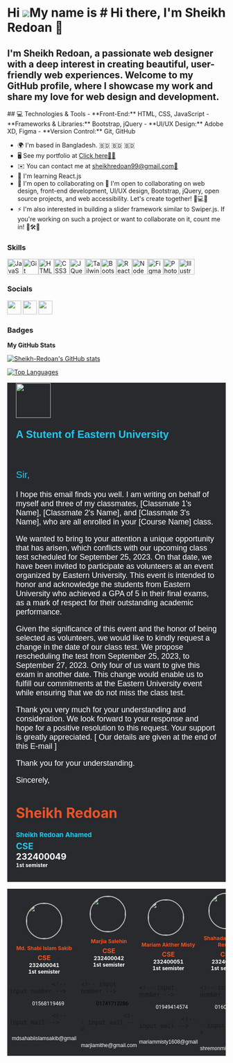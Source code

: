 Hi ![](https://user-images.githubusercontent.com/18350557/176309783-0785949b-9127-417c-8b55-ab5a4333674e.gif)My name is # Hi there, I'm Sheikh Redoan 👋
========================================================================================================================================================

I'm Sheikh Redoan, a passionate web designer with a deep interest in creating beautiful, user-friendly web experiences. Welcome to my GitHub profile, where I showcase my work and share my love for web design and development.
--------------------------------------------------------------------------------------------------------------------------------------------------------------------------------------------------------------------------------

\## 💻 Technologies & Tools - \*\*Front-End:\*\* HTML, CSS, JavaScript - \*\*Frameworks & Libraries:\*\* Bootstrap, jQuery - \*\*UI/UX Design:\*\* Adobe XD, Figma - \*\*Version Control:\*\* Git, GitHub

*   🌍  I'm based in Bangladesh. 🇧🇩 🇧🇩 🇧🇩
*   🖥️  See my portfolio at [Click here👨‍💻](http://sheikhredoan.netlify.app/)
*   ✉️  You can contact me at [sheikhredoan99@gmail.com📧](mailto:sheikhredoan99@gmail.com📧)
*   🧠  I'm learning React.js
*   🤝  I'm open to collaborating on 🤝 I'm open to collaborating on web design, front-end development, UI/UX design, Bootstrap, jQuery, open source projects, and web accessibility. Let's create together! 🚀💻🎨
*   ⚡  I'm also interested in building a slider framework similar to Swiper.js. If you're working on such a project or want to collaborate on it, count me in! 📱🛠️🤝

### Skills 
<p align="left">
<a href="https://developer.mozilla.org/en-US/docs/Web/JavaScript" target="_blank" rel="noreferrer"><img src="https://raw.githubusercontent.com/danielcranney/readme-generator/main/public/icons/skills/javascript-colored.svg" width="36" height="36" alt="JavaScript" /></a><a href="https://git-scm.com/" target="_blank" rel="noreferrer"><img src="https://raw.githubusercontent.com/danielcranney/readme-generator/main/public/icons/skills/git-colored.svg" width="36" height="36" alt="Git" /></a><a href="https://developer.mozilla.org/en-US/docs/Glossary/HTML5" target="_blank" rel="noreferrer"><img src="https://raw.githubusercontent.com/danielcranney/readme-generator/main/public/icons/skills/html5-colored.svg" width="36" height="36" alt="HTML5" /></a><a href="https://www.w3.org/TR/CSS/#css" target="_blank" rel="noreferrer"><img src="https://raw.githubusercontent.com/danielcranney/readme-generator/main/public/icons/skills/css3-colored.svg" width="36" height="36" alt="CSS3" /></a><a href="https://jquery.com/" target="_blank" rel="noreferrer"><img src="https://raw.githubusercontent.com/danielcranney/readme-generator/main/public/icons/skills/jquery-colored.svg" width="36" height="36" alt="JQuery" /></a><a href="https://tailwindcss.com/" target="_blank" rel="noreferrer"><img src="https://raw.githubusercontent.com/danielcranney/readme-generator/main/public/icons/skills/tailwindcss-colored.svg" width="36" height="36" alt="TailwindCSS" /></a><a href="https://getbootstrap.com/" target="_blank" rel="noreferrer"><img src="https://raw.githubusercontent.com/danielcranney/readme-generator/main/public/icons/skills/bootstrap-colored.svg" width="36" height="36" alt="Bootstrap" /></a><a href="https://reactjs.org/" target="_blank" rel="noreferrer"><img src="https://raw.githubusercontent.com/danielcranney/readme-generator/main/public/icons/skills/react-colored.svg" width="36" height="36" alt="React" /></a><a href="https://nodejs.org/en/" target="_blank" rel="noreferrer"><img src="https://raw.githubusercontent.com/danielcranney/readme-generator/main/public/icons/skills/nodejs-colored.svg" width="36" height="36" alt="NodeJS" /></a><a href="https://www.figma.com/" target="_blank" rel="noreferrer"><img src="https://raw.githubusercontent.com/danielcranney/readme-generator/main/public/icons/skills/figma-colored.svg" width="36" height="36" alt="Figma" /></a><a href="https://www.adobe.com/uk/products/photoshop.html" target="_blank" rel="noreferrer"><img src="https://raw.githubusercontent.com/danielcranney/readme-generator/main/public/icons/skills/photoshop-colored.svg" width="36" height="36" alt="Photoshop" /></a><a href="https://www.adobe.com/uk/products/illustrator.html" target="_blank" rel="noreferrer"><img src="https://raw.githubusercontent.com/danielcranney/readme-generator/main/public/icons/skills/illustrator-colored.svg" width="36" height="36" alt="Illustrator" /></a>
                    </p>
                    

  ### Socials
                  
  <p align="left"> <a href="https://www.facebook.com/mdsrabon.988qqw" target="_blank" rel="noreferrer"> <img src="https://raw.githubusercontent.com/danielcranney/readme-generator/main/public/icons/socials/facebook.svg" width="32" height="32" /></a> <a href="https://www.github.com/Sheikh-Redoan" target="_blank" rel="noreferrer"> <img src="https://raw.githubusercontent.com/danielcranney/readme-generator/main/public/icons/socials/github.svg" width="32" height="32" /></a> <a href="https://www.linkedin.com/in/sheikh-redoan/" target="_blank" rel="noreferrer"><img src="https://raw.githubusercontent.com/danielcranney/readme-generator/main/public/icons/socials/linkedin.svg" width="32" height="32" /></a></p>

### Badges

<b>My GitHub Stats</b>

<a href="http://www.github.com/Sheikh-Redoan"><img src="https://github-readme-stats.vercel.app/api?username=Sheikh-Redoan&show_icons=true&hide=&count_private=true&title_color=3382ed&text_color=3382ed&icon_color=ffffff&bg_color=000000&hide_border=true&show_icons=true" alt="Sheikh-Redoan's GitHub stats" /></a>

<a href="https://github.com/Sheikh-Redoan" align="left"><img src="https://github-readme-stats.vercel.app/api/top-langs/?username=Sheikh-Redoan&langs_count=10&title_color=3382ed&text_color=3382ed&icon_color=ffffff&bg_color=000000&hide_border=true&locale=en&custom_title=Top%20%Languages" alt="Top Languages" /></a>


<table cellspacing="0" cellpadding="0" border="0" width="600" style="background-color: #282a2d;">
    <tr>
        <td style="padding: 0 20px;">
            <img style="width: 80px; display: inline-block; margin-right: 50px;" src="https://i.ibb.co/1XrvxMB/images.png" alt="">
            <p style="display: inline-block; vertical-align: top; font-size: 24px; font-weight: 700; color:#24c6ef; font-family: 'Gill Sans', 'Gill Sans MT', Calibri, 'Trebuchet MS', sans-serif;" >A Stutent of Eastern University</p>
        </td>
    </tr>
    <tr>
        <td style="padding: 20px;">
            <p style="font-size: 22px; color: #24c6ef; font-family: 'Gill Sans', 'Gill Sans MT', Calibri, 'Trebuchet MS', sans-serif;">Sir,</p>
            <p style="font-size: 18px; color: #fff; font-family: 'Gill Sans', 'Gill Sans MT', Calibri, 'Trebuchet MS', sans-serif;">I hope this email finds you well. I am writing on behalf of myself and three of my classmates, [Classmate 1's Name], [Classmate 2's Name], and [Classmate 3's Name], who are all enrolled in your [Course Name] class.</p>

<p style="font-size: 18px; color: #fff; font-family: 'Gill Sans', 'Gill Sans MT', Calibri, 'Trebuchet MS', sans-serif;">We wanted to bring to your attention a unique opportunity that has arisen, which conflicts with our upcoming class test scheduled for September 25, 2023. On that date, we have been invited to participate as volunteers at an event organized by Eastern University. This event is intended to honor and acknowledge the students from Eastern University who achieved a GPA of 5 in their final exams, as a mark of respect for their outstanding academic performance.</p>

<p style="font-size: 18px; color: #fff; font-family: 'Gill Sans', 'Gill Sans MT', Calibri, 'Trebuchet MS', sans-serif;">Given the significance of this event and the honor of being selected as volunteers, we would like to kindly request a change in the date of our class test. We propose rescheduling the test from September 25, 2023, to September 27, 2023. Only four of us want to give this exam in another date. This change would enable us to fulfill our commitments at the Eastern University event while ensuring that we do not miss the class test.</p>

  <p style="font-size: 18px; color: #fff; font-family: 'Gill Sans', 'Gill Sans MT', Calibri, 'Trebuchet MS', sans-serif;">Thank you very much for your understanding and consideration. We look forward to your response and hope for a positive resolution to this request. Your support is greatly appreciated. [ Our details are given at the end of this E-mail ]</p>

<p style="font-size: 18px; color: #fff; font-family: 'Gill Sans', 'Gill Sans MT', Calibri, 'Trebuchet MS', sans-serif;">Thank you for your understanding.</p>
            <p style="font-size: 18px; color: #fff; font-family: 'Gill Sans', 'Gill Sans MT', Calibri, 'Trebuchet MS', sans-serif;">Sincerely,</p>

<h1 style="color:#ef5224;">Sheikh Redoan</h1>

            
<p style="font-size: 15px; font-weight: 700;
            color: #24c6ef; margin: 5px 0;">Sheikh Redoan Ahamed</p>

<p style="font-size: 20px; font-weight: 700;
            color: #24c6ef; margin: 0px 0;">CSE</p>
            <p style="font-size: 20px; font-weight: 700;
            color: #fff; margin: 0px 0;">232400049</p>
            <p style="font-size: 12px; font-weight: 700;
            color: #fff; margin: 0px  0 10px;">1st semister</p>
        </td>
    </tr>

  <tr>
        <table cellspacing="0" cellpadding="0" border="0" width="600" style="background-color: #282a2d;">
            <tr>
                <td style="width: 25%; padding: 0 0 5px 5px;"><img style="width: 80px; margin: 8px 38px; border-radius: 50%; border: 2px solid silver;" src="https://i.ibb.co/bzgxM7L/sakib.jpg" alt="">
                <p style="font-size: 12px; font-weight: 700;
                color: #ef5224; margin: 5px 0; text-align: center;">Md. Shabi Islam Sakib</p>

<p style="font-size: 15px; font-weight: 700;
                color: #ef5224; margin: 0px 0; text-align: center">CSE</p>

<p style="font-size: 12px; font-weight: 700;
                color: #fff; margin: 0px 0; text-align: center">232400041</p>

  <p style="font-size: 12px; font-weight: 700;
                color: #fff; margin: 0px  0 10px; text-align: center">1st semister</p>
                
                <!-- input number -->
  <p style="margin: 0; padding: 0; line-height: .8; text-align: center"><a style="font-family:     'Roboto', sans-serif;font-size: 12px; color: #fff; text-decoration: none; " href="tel:01568119469"><img style="width: 12px; height: auto; margin:0 2px;" src="https://i.postimg.cc/Dwdcyh5c/whats-app-icon.png" alt="">  01568119469 </a></p>
                <!-- input number -->


                <!-- input mail -->
  <p style="margin: 5px 0; padding: 0; line-height: .8; text-align: center"><a style="font-family: 'Montserrat', sans-serif; font-size: 12px; color: #fff; text-decoration: none; " href="mailto:
                    mdsahabiislamsakib@gmail.com"><img style="width: 12px; height: auto; margin:0 2px;" src="https://i.postimg.cc/fy9R5HpH/teligram-icon.png" alt=""> 
                    mdsahabiislamsakib@gmail</a></p>
                <!-- input mail -->
                </td>


  <td style="width: 25%; padding: 0 0 5px 5px;"><img style="width: 80px; margin: 8px 20px; border-radius: 50%; border: 2px solid silver;" src="https://i.ibb.co/9y6xPrh/Margiya.jpg" alt="">
                <p style="font-size: 12px; font-weight: 700;
                color: #ef5224; margin: 5px 0; text-align: center;">Marjia Salehin</p>

<p style="font-size: 15px; font-weight: 700;
                color: #ef5224; margin: 0px 0; text-align: center">CSE</p>
<p style="font-size: 12px; font-weight: 700;
                color: #fff; margin: 0px 0; text-align: center">232400042</p>
<p style="font-size: 12px; font-weight: 700;
                color: #fff; margin: 0px  0 10px; text-align: center">1st semister</p>
                
                
                  <!-- input number -->
 <p style="margin: 0; padding: 0; line-height: .8; text-align: center"><a style="font-family:     'Roboto', sans-serif;font-size: 12px; color: #000; text-decoration: none; " href="tel:01741713286"><img style="width: 12px; height: auto; margin:0 2px;" src="https://i.postimg.cc/Dwdcyh5c/whats-app-icon.png" alt="">01741713286 </a></p>
                <!-- input number -->


                <!-- input mail -->
 <p style="margin: 5px 0; padding: 0; line-height: .8; text-align: center"><a style="font-family: 'Montserrat', sans-serif; font-size: 12px; color: #fff; text-decoration: none; " href="mailto:
                    marjiamithe@gmail.com"><img style="width: 12px; height: auto; margin:0 2px;" src="https://i.postimg.cc/fy9R5HpH/teligram-icon.png" alt=""> 
                    marjiamithe@gmail.com</a></p>
                <!-- input mail -->
                </td>


 <td style="width: 25%; padding: 0 0 5px 5px;"><img style="width: 80px; margin: 8px 20px; border-radius: 50%; border: 2px solid silver;" src="https://i.ibb.co/MfGPSxx/misty.jpg" alt="">
                <p style="font-size: 12px; font-weight: 700;
                color: #ef5224; margin: 5px 0; text-align: center;">Mariam Akther Misty</p>

   <p style="font-size: 15px; font-weight: 700;
                color: #ef5224; margin: 0px 0; text-align: center">CSE</p>

<p style="font-size: 12px; font-weight: 700;
                color: #fff; margin: 0px 0; text-align: center">232400051</p>

<p style="font-size: 12px; font-weight: 700;
                color: #fff; margin: 0px  0 10px; text-align: center">1st semister</p>
                
                
                  <!-- input number -->
 <p style="margin: 0; padding: 0; line-height: .8; text-align: center"><a style="font-family:     'Roboto', sans-serif;font-size: 12px; color: #fff; text-decoration: none; " href="tel:01949414574"><img style="width: 12px; height: auto; margin:0 2px;" src="https://i.postimg.cc/Dwdcyh5c/whats-app-icon.png" alt="">01949414574 </a></p>
                <!-- input number -->


                <!-- input mail -->
<p style="margin: 5px 0; padding: 0; line-height: .8; text-align: center"><a style="font-family: 'Montserrat', sans-serif; font-size: 12px; color: #fff; text-decoration: none; " href="mailto:
                    mariammisty1608@gmail.com"><img style="width: 12px; height: auto; margin:0 2px;" src="https://i.postimg.cc/fy9R5HpH/teligram-icon.png" alt=""> 
                    mariammisty1608@gmail</a></p>
                <!-- input mail -->
                </td>


<td style="width: 25%; padding: 0 0 5px 5px;"><img style="width: 80px; margin: 8px 20px; border-radius: 50%; border: 2px solid silver;" src="https://i.ibb.co/4dPT08G/Remon.jpg" alt="">
                <p style="font-size: 12px; font-weight: 700;
                color: #ef5224; margin: 5px 0; text-align: center;">Shahadat Hossain Remon</p>

  <p style="font-size: 15px; font-weight: 700;
                color: #ef5224; margin: 0px 0; text-align: center">CSE</p>

<p style="font-size: 12px; font-weight: 700;
                color: #fff; margin: 0px 0; text-align: center">232400052</p>

 <p style="font-size: 12px; font-weight: 700;
                color: #fff; margin: 0px  0 10px; text-align: center">1st semister</p>
                
                
                  <!-- input number -->
 <p style="margin: 0; padding: 0; line-height: .8; text-align: center"><a style="font-family:     'Roboto', sans-serif;font-size: 12px; color: #fff; text-decoration: none; " href="tel:01608021806"><img style="width: 12px; height: auto; margin:0 2px;" src="https://i.postimg.cc/Dwdcyh5c/whats-app-icon.png" alt=""> 01608021806 </a></p>
                <!-- input number -->


                <!-- input mail -->
 <p style="margin: 5px 0; padding: 0; line-height: .8; text-align: center"><a style="font-family: 'Montserrat', sans-serif; font-size: 12px; color: #fff; text-decoration: none; " href="mailto:
                    shremonmiraza@gmail.com"><img style="width: 12px; height: auto; margin:0 2px;" src="https://i.postimg.cc/fy9R5HpH/teligram-icon.png" alt=""> 
                    shremonmiraza@gmail</a></p>
                <!-- input mail -->
                </td>
            </tr>
        </table>
    </tr>
</table>
